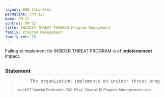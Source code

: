 ```yaml
---
layout: 800-53control
permalink: /PM-12/
name: PM-12
control: PM-12
title: INSIDER THREAT PROGRAM Program Management
family: Program Management
family_cnt: 16
---
```

<p class="text-">Failing to implement for INSIDER THREAT PROGRAM is of <b>indeterminent</b> impact.</p>

<h3 style="border-bottom:1px solid #ddd;margin:30px 0 8px 0;">Statement</h3>
<blockquote>
<pre>     The organization implements an insider threat program that includes a cross-discipline insider threat incident handling team. 
</pre>
<p><small>via NIST Special Publication 800-53v4. View all 16 <i>Program Management</i> rules. <a href="/cce/ssg/group/$Group_id"><span class="glyphicon glyphicon-link"></span></a> </small></p>
</blockquote>

